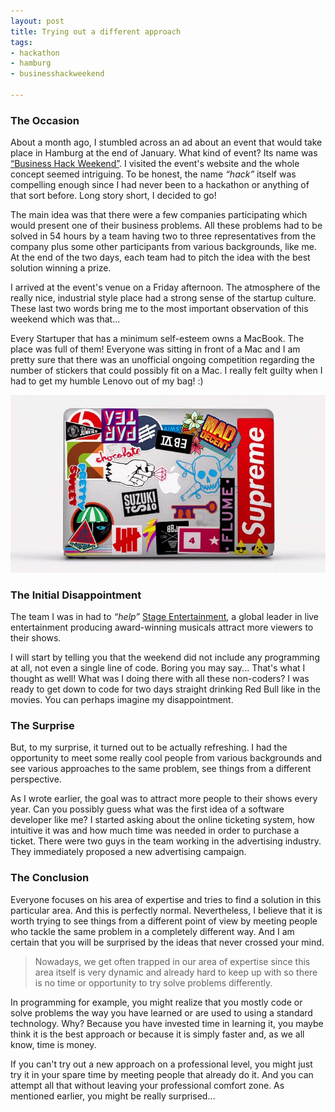 ```yaml
---
layout: post
title: Trying out a different approach
tags: 
- hackathon
- hamburg
- businesshackweekend

---
```


### The Occasion
About a month ago, I stumbled across an ad about an event that would take place in Hamburg at the end of January. What kind of event? Its name was [“Business Hack Weekend”](http://www.businesshackweekend.com/). I visited the event's website and the whole concept seemed intriguing. To be honest, the name _“hack”_ itself was compelling enough since I had never been to a hackathon or anything of that sort before. Long story short, I decided to go! 

The main idea was that there were a few companies participating which would present one of their business problems. All these problems had to be solved in 54 hours by a team having two to three representatives from the company plus some other participants from various backgrounds, like me. At the end of the two days, each team had to pitch the idea with the best solution winning a prize.

I arrived at the event's venue on a Friday afternoon. The atmosphere of the really nice, industrial style place had a strong sense of the startup culture. These last two words bring me to the most important observation of this weekend which was that...

Every Startuper that  has a minimum self-esteem owns a MacBook. The place was full of them! Everyone was sitting in front of a Mac and I am pretty sure that there was an unofficial ongoing competition regarding the number of stickers that could possibly fit on a Mac. I really felt guilty when I had to get my humble Lenovo out of my bag! :)

![Rebase](https://raw.githubusercontent.com/dimitrispaxinos/dimitrispaxinos.github.io/master/_assets/images/MacBookStickers.jpg)

### The Initial Disappointment

The team I was in had to _“help”_ [Stage Entertainment](http://www.stage-entertainment.de/), a global leader in live entertainment producing award-winning musicals attract more viewers to their shows. 

I will start by telling you that the weekend did not include any programming at all, not even a single line of code. Boring you may say... That's what I thought as well! What was I doing there with all these non-coders? I was ready to get down to code for two days straight drinking Red Bull like in the movies. You can perhaps imagine my disappointment.  

### The Surprise
But, to my surprise, it turned out to be actually refreshing. I had the opportunity to meet some really cool people from various backgrounds and see various approaches to the same problem, see things from a different perspective. 

As I wrote earlier, the goal was to attract more people to their shows every year. Can you possibly guess what was the first idea of a software developer like me? I started asking about the online ticketing system, how intuitive it was and how much time was needed in order to purchase a ticket. There were two guys in the team working in the advertising industry. They immediately proposed a new advertising campaign.

### The Conclusion
Everyone focuses on his area of expertise and tries to find a solution in this particular area. And this is perfectly normal. Nevertheless, I believe that it is worth trying to see things from a different point of view by meeting people who tackle the same problem in a completely different way. And I am certain that you will be surprised by the ideas that never crossed your mind.

>Nowadays, we get often trapped in our area of expertise since this area itself is very dynamic and already hard to keep up with so there is no time or opportunity to try solve problems differently. 

In programming for example, you might realize that you mostly code or solve problems the way you have learned or are used to using a standard technology. Why? Because you have invested time in learning it, you maybe think it is the best approach or because it is simply faster and, as we all know, time is money. 

If you can't try out a new approach on a professional level, you might just try it in your spare time by meeting people that already do it. And you can attempt all that without leaving your professional comfort zone. As mentioned earlier, you might be really surprised...